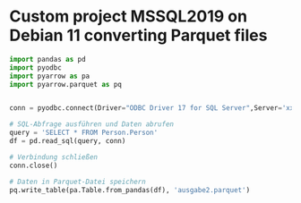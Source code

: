 # Custom project MSSQL2019 on Debian 11 converting Parquet files

```python
import pandas as pd
import pyodbc
import pyarrow as pa
import pyarrow.parquet as pq


conn = pyodbc.connect(Driver="ODBC Driver 17 for SQL Server",Server='xxx',Database='ddd',UID="yyy",PWD="zzz")

# SQL-Abfrage ausführen und Daten abrufen
query = 'SELECT * FROM Person.Person'
df = pd.read_sql(query, conn)

# Verbindung schließen
conn.close()

# Daten in Parquet-Datei speichern
pq.write_table(pa.Table.from_pandas(df), 'ausgabe2.parquet')

```
